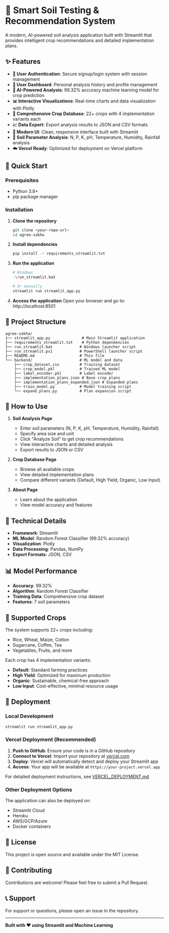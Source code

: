 # 🌱 Smart Soil Testing & Recommendation System

A modern, AI-powered soil analysis application built with Streamlit that provides intelligent crop recommendations and detailed implementation plans.

## ✨ Features

- **🔐 User Authentication**: Secure signup/login system with session management
- **👤 User Dashboard**: Personal analysis history and profile management
- **🧠 AI-Powered Analysis**: 99.32% accuracy machine learning model for crop prediction
- **📊 Interactive Visualizations**: Real-time charts and data visualization with Plotly
- **🌾 Comprehensive Crop Database**: 22+ crops with 4 implementation variants each
- **📈 Data Export**: Export analysis results to JSON and CSV formats
- **📱 Modern UI**: Clean, responsive interface built with Streamlit
- **🔬 Soil Parameter Analysis**: N, P, K, pH, Temperature, Humidity, Rainfall analysis
- **☁️ Vercel Ready**: Optimized for deployment on Vercel platform

## 🚀 Quick Start

### Prerequisites
- Python 3.8+
- pip package manager

### Installation

1. **Clone the repository**
   ```bash
   git clone <your-repo-url>
   cd agree-sakha
   ```

2. **Install dependencies**
   ```bash
   pip install -r requirements_streamlit.txt
   ```

3. **Run the application**
   ```bash
   # Windows
   .\run_streamlit.bat
   
   # Or manually
   streamlit run streamlit_app.py
   ```

4. **Access the application**
   Open your browser and go to: http://localhost:8501

## 📁 Project Structure

```
agree-sakha/
├── streamlit_app.py              # Main Streamlit application
├── requirements_streamlit.txt    # Python dependencies
├── run_streamlit.bat            # Windows launcher script
├── run_streamlit.ps1            # PowerShell launcher script
├── README.md                    # This file
└── backend/                     # ML model and data
    ├── crop_dataset.csv         # Training dataset
    ├── crop_model.pkl           # Trained ML model
    ├── label_encoder.pkl        # Label encoder
    ├── implementation_plans.json # Base crop plans
    ├── implementation_plans_expanded.json # Expanded plans
    ├── train_model.py           # Model training script
    └── expand_plans.py          # Plan expansion script
```

## 🎯 How to Use

1. **Soil Analysis Page**
   - Enter soil parameters (N, P, K, pH, Temperature, Humidity, Rainfall)
   - Specify area size and unit
   - Click "Analyze Soil" to get crop recommendations
   - View interactive charts and detailed analysis
   - Export results to JSON or CSV

2. **Crop Database Page**
   - Browse all available crops
   - View detailed implementation plans
   - Compare different variants (Default, High Yield, Organic, Low Input)

3. **About Page**
   - Learn about the application
   - View model accuracy and features

## 🔧 Technical Details

- **Framework**: Streamlit
- **ML Model**: Random Forest Classifier (99.32% accuracy)
- **Visualization**: Plotly
- **Data Processing**: Pandas, NumPy
- **Export Formats**: JSON, CSV

## 📊 Model Performance

- **Accuracy**: 99.32%
- **Algorithm**: Random Forest Classifier
- **Training Data**: Comprehensive crop dataset
- **Features**: 7 soil parameters

## 🌾 Supported Crops

The system supports 22+ crops including:
- Rice, Wheat, Maize, Cotton
- Sugarcane, Coffee, Tea
- Vegetables, Fruits, and more

Each crop has 4 implementation variants:
- **Default**: Standard farming practices
- **High Yield**: Optimized for maximum production
- **Organic**: Sustainable, chemical-free approach
- **Low Input**: Cost-effective, minimal resource usage

## 🚀 Deployment

### Local Development
```bash
streamlit run streamlit_app.py
```

### Vercel Deployment (Recommended)
1. **Push to GitHub**: Ensure your code is in a GitHub repository
2. **Connect to Vercel**: Import your repository at [vercel.com](https://vercel.com)
3. **Deploy**: Vercel will automatically detect and deploy your Streamlit app
4. **Access**: Your app will be available at `https://your-project.vercel.app`

For detailed deployment instructions, see [VERCEL_DEPLOYMENT.md](VERCEL_DEPLOYMENT.md)

### Other Deployment Options
The application can also be deployed on:
- Streamlit Cloud
- Heroku
- AWS/GCP/Azure
- Docker containers

## 📝 License

This project is open source and available under the MIT License.

## 🤝 Contributing

Contributions are welcome! Please feel free to submit a Pull Request.

## 📞 Support

For support or questions, please open an issue in the repository.

---

**Built with ❤️ using Streamlit and Machine Learning**
